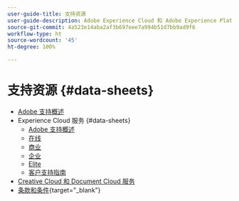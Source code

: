 ```yaml
---
user-guide-title: 支持资源
user-guide-description: Adobe Experience Cloud 和 Adobe Experience Platform 的支持资源。
source-git-commit: 4a523e14aba2af3b697eee7a994b51d7bb9ad9f6
workflow-type: ht
source-wordcount: '45'
ht-degree: 100%

---
```



# 支持资源 {#data-sheets}

+ [Adobe 支持概述](overview.md)
+ Experience Cloud 服务 {#data-sheets}
   + [Adobe 支持概述](dx-overview.md)
   + [在线](online.md)
   + [商业](business.md)
   + [企业](enterprise.md)
   + [Elite](elite.md)
   + [客户支持指南](support-guide.md)
+ [Creative Cloud 和 Document Cloud 服务](dme-overview.md)
+ [条款和条件](https://helpx.adobe.com/cn/support/programs/support-policies-terms-conditions.html){target=&quot;_blank&quot;}

<!--

Articles must be added to this TOC file in order to render.

Use this list format to specify links to articles and section headings that expand and collapse in the left rail of the user guide.

An article link CANNOT be used as a section heading.
-->
